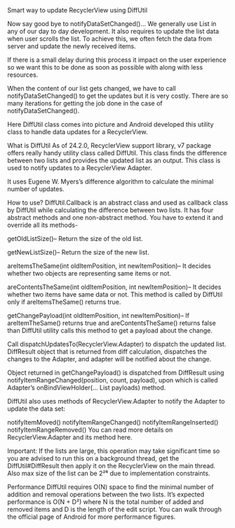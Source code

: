 Smart way to update RecyclerView using DiffUtil

Now say good bye to notifyDataSetChanged()…
We generally use List in any of our day to day development. It also requires to update the list data when user scrolls the list.
To achieve this, we often fetch the data from server and update the newly received items.

If there is a small delay during this process it impact on the user experience so we want this to be done as soon as possible with along with less resources.

When the content of our list gets changed, we have to call notifyDataSetChanged() to get the updates but it is very costly.
There are so many iterations for getting the job done in the case of notifyDataSetChanged().

Here DiffUtil class comes into picture and Android developed this utility class to handle data updates for a RecyclerView.

What is DiffUtil
As of 24.2.0, RecyclerView support library, v7 package offers really handy utility class called DiffUtil.
This class finds the difference between two lists and provides the updated list as an output. This class is used to notify updates to a RecyclerView Adapter.

It uses Eugene W. Myers’s difference algorithm to calculate the minimal number of updates.

How to use?
DiffUtil.Callback is an abstract class and used as callback class by DiffUtil while calculating the difference between two lists. 
It has four abstract methods and one non-abstract method. You have to extend it and override all its methods-

getOldListSize()– Return the size of the old list.

getNewListSize()– Return the size of the new list.

areItemsTheSame(int oldItemPosition, int newItemPosition)– It decides whether two objects are representing same items or not.

areContentsTheSame(int oldItemPosition, int newItemPosition)– It decides whether two items have same data or not.
This method is called by DiffUtil only if areItemsTheSame() returns true.

getChangePayload(int oldItemPosition, int newItemPosition)– If areItemTheSame() returns true and areContentsTheSame() 
returns false than DiffUtil utility calls this method to get a payload about the change.


Call dispatchUpdatesTo(RecyclerView.Adapter) to dispatch the updated list. DiffResult object that is returned from diff calculation,
dispatches the changes to the Adapter, and adapter will be notified about the change.

Object returned in getChangePayload() is dispatched from DiffResult using notifyItemRangeChanged(position, count, payload),
upon which is called Adapter’s onBindViewHolder(… List<Object> payloads) method.


DiffUtil also uses methods of RecyclerView.Adapter to notify the Adapter to update the data set:

notifyItemMoved()
notifyItemRangeChanged()
notifyItemRangeInserted()
notifyItemRangeRemoved()
You can read more details on RecyclerView.Adapter and its method here.

Important:
If the lists are large, this operation may take significant time so you are advised to run this on a background thread,
get the DiffUtil#DiffResult then apply it on the RecyclerView on the main thread. Also max size of the list can be 2²⁶ due to implementation constraints.

Performance
DiffUtil requires O(N) space to find the minimal number of addition and removal operations between the two lists.
It’s expected performance is O(N + D²) where N is the total number of added and removed items and D is the length of the edit script. 
You can walk through the official page of Android for more performance figures.
